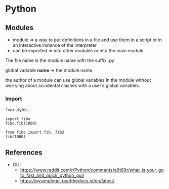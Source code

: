 Python
======

Modules
-------

* module => a way to put definitions in a file and use them in a script or in an interactive instance of the interpreter
* can be imported => into other modules or into the main module

The file name is the module name with the suffix .py

global variable __name__ => the module name

the author of a module can use global variables in the module without worrying about accidental clashes with a user’s global variables.

### Import
Two styles

```
import fibo
fibo.fib(1000)
```

```
from fibo import fib, fib2
fib(1000)
```

References
----------
* GUI
  * <https://www.reddit.com/r/Python/comments/a9t69r/what_is_your_goto_fast_and_quick_python_gui/>
  * <https://pysimplegui.readthedocs.io/en/latest/>
